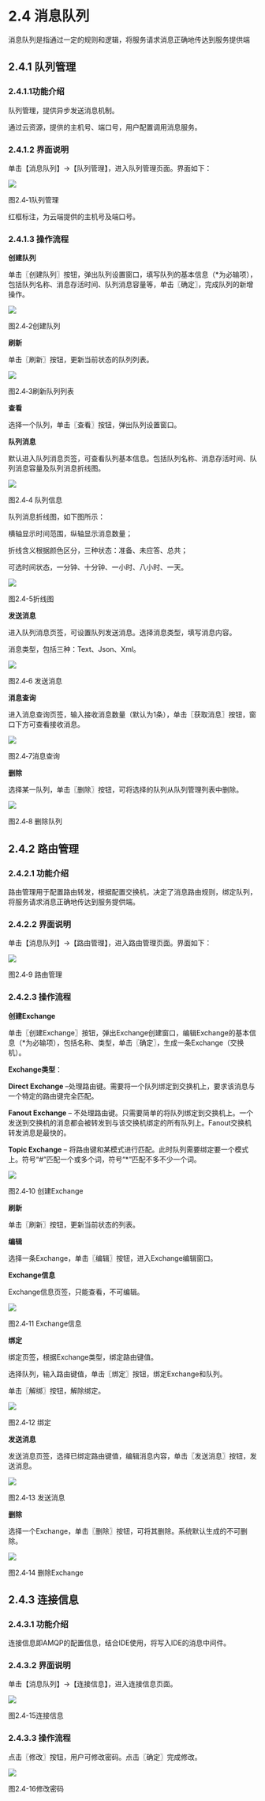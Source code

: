 # 2.4 消息队列

消息队列是指通过一定的规则和逻辑，将服务请求消息正确地传达到服务提供端


## 2.4.1 队列管理 

### 2.4.1.1功能介绍 

队列管理，提供异步发送消息机制。 

通过云资源，提供的主机号、端口号，用户配置调用消息服务。

### 2.4.1.2 界面说明

单击【消息队列】→【队列管理】，进入队列管理页面。界面如下：

![](/assets/5-/4/image107.png)

图2.4‑1队列管理

红框标注，为云端提供的主机号及端口号。

### 2.4.1.3 操作流程

**创建队列**

单击〖创建队列〗按钮，弹出队列设置窗口，填写队列的基本信息（*为必输项），包括队列名称、消息存活时间、队列消息容量等，单击〖确定〗，完成队列的新增操作。

![](/assets/5-/4/image108.png)

图2.4‑2创建队列

**刷新**

单击〖刷新〗按钮，更新当前状态的队列列表。

![](/assets/5-/4/image109.png)

图2.4‑3刷新队列列表

**查看**

选择一个队列，单击〖查看〗按钮，弹出队列设置窗口。

**队列消息**

默认进入队列消息页签，可查看队列基本信息。包括队列名称、消息存活时间、队列消息容量及队列消息折线图。

![](/assets/5-/4/image110.png)

图2.4‑4 队列信息

 队列消息折线图，如下图所示：

 横轴显示时间范围，纵轴显示消息数量；

 折线含义根据颜色区分，三种状态：准备、未应答、总共；

 可选时间状态，一分钟、十分钟、一小时、八小时、一天。

![](/assets/5-/4/image111.png)

图2.4-5折线图

**发送消息**

进入队列消息页签，可设置队列发送消息。选择消息类型，填写消息内容。

消息类型，包括三种：Text、Json、Xml。

![](/assets/5-/4/image112.png)

图2.4‑6 发送消息

**消息查询**

进入消息查询页签，输入接收消息数量（默认为1条），单击〖获取消息〗按钮，窗口下方可查看接收消息。

![](/assets/5-/4/image113.png)

图2.4‑7消息查询

**删除**

选择某一队列，单击〖删除〗按钮，可将选择的队列从队列管理列表中删除。

![](/assets/5-/4/image114.png)

图2.4‑8 删除队列

## 2.4.2 路由管理

### 2.4.2.1 功能介绍

路由管理用于配置路由转发，根据配置交换机，决定了消息路由规则，绑定队列，将服务请求消息正确地传达到服务提供端。

### 2.4.2.2 界面说明

单击【消息队列】→【路由管理】，进入路由管理页面。界面如下：

![](/assets/5-/4/image115.png)

图2.4‑9 路由管理

### 2.4.2.3 操作流程

**创建Exchange**

单击〖创建Exchange〗按钮，弹出Exchange创建窗口，编辑Exchange的基本信息（*为必输项），包括名称、类型，单击〖确定〗，生成一条Exchange（交换机）。

**Exchange类型**：

**Direct Exchange** –处理路由键。需要将一个队列绑定到交换机上，要求该消息与一个特定的路由键完全匹配。

**Fanout Exchange** – 不处理路由键。只需要简单的将队列绑定到交换机上。一个发送到交换机的消息都会被转发到与该交换机绑定的所有队列上。Fanout交换机转发消息是最快的。

**Topic Exchange** – 将路由键和某模式进行匹配。此时队列需要绑定要一个模式上。符号“#”匹配一个或多个词，符号“*”匹配不多不少一个词。

![](/assets/5-/4/image116.png)

图2.4‑10 创建Exchange

**刷新**

单击〖刷新〗按钮，更新当前状态的列表。

**编辑**

选择一条Exchange，单击〖编辑〗按钮，进入Exchange编辑窗口。

**Exchange信息**

Exchange信息页签，只能查看，不可编辑。

![](/assets/5-/4/image117.png)

图2.4‑11 Exchange信息

**绑定**

绑定页签，根据Exchange类型，绑定路由键值。

选择队列，输入路由键值，单击〖绑定〗按钮，绑定Exchange和队列。

单击〖解绑〗按钮，解除绑定。

![](/assets/5-/4/image118.png)

图2.4‑12 绑定

**发送消息**

发送消息页签，选择已绑定路由键值，编辑消息内容，单击〖发送消息〗按钮，发送消息。

![](/assets/5-/4/image119.png)

图2.4‑13 发送消息

**删除**

选择一个Exchange，单击〖删除〗按钮，可将其删除。系统默认生成的不可删除。

![](/assets/5-/4/image120.png)

图2.4‑14 删除Exchange

## 2.4.3 连接信息

### 2.4.3.1 功能介绍

连接信息即AMQP的配置信息，结合IDE使用，将写入IDE的消息中间件。

### 2.4.3.2 界面说明

单击【消息队列】→【连接信息】，进入连接信息页面。

![](/assets/5-/4/image121.png)

 
图2.4-15连接信息

### 2.4.3.3 操作流程

点击〖修改〗按钮，用户可修改密码。点击〖确定〗完成修改。

![](/assets/5-/4/image122.png)

 
图2.4-16修改密码







﻿
